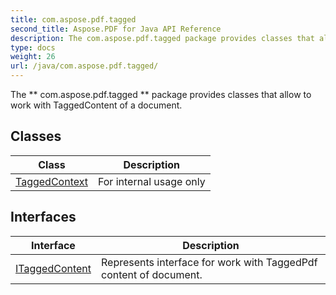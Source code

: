 ```yaml
---
title: com.aspose.pdf.tagged
second_title: Aspose.PDF for Java API Reference
description: The com.aspose.pdf.tagged package provides classes that allow to work with TaggedContent of a document.
type: docs
weight: 26
url: /java/com.aspose.pdf.tagged/
---
```


The ** com.aspose.pdf.tagged ** package provides classes that allow to work with TaggedContent of a document.


## Classes

| Class | Description |
| --- | --- |
| [TaggedContext](../com.aspose.pdf.tagged/taggedcontext) | For internal usage only |

## Interfaces

| Interface | Description |
| --- | --- |
| [ITaggedContent](../com.aspose.pdf.tagged/itaggedcontent) | Represents interface for work with TaggedPdf content of document. |
